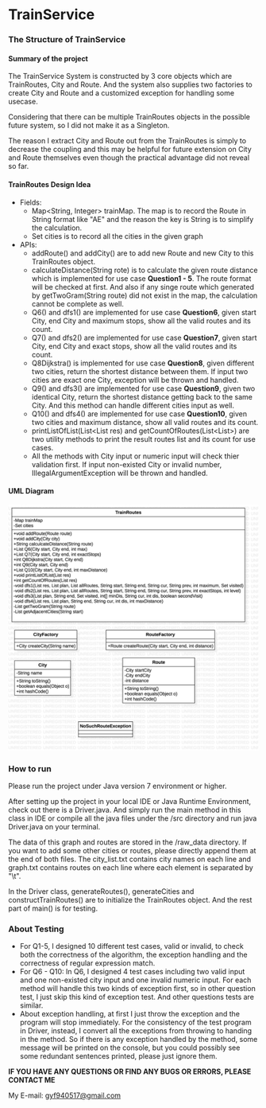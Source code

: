 # TrainService

### The Structure of TrainService

#### Summary of the project

The TrainService System is constructed by 3 core objects which are TrainRoutes, City and Route. And the system also supplies two factories to create City and Route and a customized exception for handling some usecase.

Considering that there can be multiple TrainRoutes objects in the possible future system, so I did not make it as a Singleton.

The reason I extract City and Route out from the TrainRoutes is simply to decrease the coupling and this may be helpful for future extension on City and Route themselves even though the practical advantage did not reveal so far.

#### TrainRoutes Design Idea

* Fields:
  * Map<String, Integer> trainMap. The map is to record the Route in String format like "AE" and the reason the key is String is to simplify the calculation.
  * Set<City> cities is to record all the cities in the given graph
* APIs:
  * addRoute() and addCity() are to add new Route and new City to this TrainRoutes object.
  * calculateDistance(String rote) is to calculate the given route distance which is implemented for use case **Question1 - 5**. The route format will be checked at first. And also if any singe route which generated by getTwoGram(String route) did not exist in the map, the calculation cannot be complete as well.
  * Q6() and dfs1() are implemented for use case **Question6**, given start City, end City and maximum stops, show all the valid routes and its count.
  * Q7() and dfs2() are implemented for use case **Question7**, given start City, end City and exact stops, show all the valid routes and its count.
  * Q8Dijkstra() is implemented for use case **Question8**, given different two cities, return the shortest distance between them. If input two cities are exact one City, exception will be thrown and handled.
  * Q9() and dfs3() are implemented for use case **Question9**, given two identical City, return the shortest distance getting back to the same City. And this method can handle different cities input as well.
  * Q10() and dfs4() are implemented for use case **Question10**, given two cities and maximum distance, show all valid routes and its count.
  * printListOfList(List<List<String> res) and getCountOfRoutes(List<List<String>>) are two utility methods to print the result routes list and its count for use cases.
  * All the methods with City input or numeric input will check thier validation first. If input non-existed City or invalid number, IllegalArgumentException will be thrown and handled.

#### UML Diagram

![](src/main/uml_diagram/UMLDiagram.png)

### How to run

Please run the project under Java version 7 environment or higher.

After setting up the project in your local IDE or Java Runtime Environment, check out there is a Driver.java. And simply run the main method in this class in IDE or compile all the java files under the /src directory and run java Driver.java on your terminal.

The data of this graph and routes are stored in the /raw_data directory. If you want to add some other cities or routes, please directly append them at the end of both files. The city_list.txt contains city names on each line and graph.txt contains routes on each line where each element is separated by "\t".

In the Driver class, generateRoutes(), generateCities and constructTrainRoutes() are to initialize the TrainRoutes object. And the rest part of main() is for testing.

### About Testing

* For Q1-5, I designed 10 different test cases, valid or invalid, to check both the correctness of the algorithm, the exception handling and the correctness of regular expression match.
* For Q6 - Q10: In Q6, I designed 4 test cases including two valid input and one non-existed city input and one invalid numeric input. For each method will handle this two kinds of exception first, so in other question test, I just skip this kind of exception test. And other questions tests are similar.
* About exception handling, at first I just throw the exception and the program will stop immediately. For the consistency of the test program in Driver, instead, I convert all the exceptions from throwing to handing in the method. So if there is any exception handled by the method, some message will be printed on the console, but you could possibly see some redundant sentences printed, please just ignore them.



**IF YOU HAVE ANY QUESTIONS OR FIND ANY BUGS OR ERRORS, PLEASE CONTACT ME**

My E-mail: gyf940517@gmail.com
